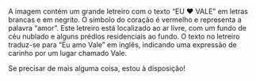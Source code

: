 A imagem contém um grande letreiro com o texto “EU ❤️ VALE” em letras brancas e em negrito. O símbolo do coração é vermelho e representa a palavra “amor”. Este letreiro está localizado ao ar livre, com um fundo de céu nublado e alguns prédios residenciais ao fundo. O texto no letreiro traduz-se para “Eu amo Vale” em inglês, indicando uma expressão de carinho por um lugar chamado Vale.

Se precisar de mais alguma coisa, estou à disposição!
